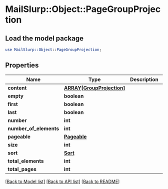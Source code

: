 # MailSlurp::Object::PageGroupProjection

## Load the model package
```perl
use MailSlurp::Object::PageGroupProjection;
```

## Properties
Name | Type | Description | Notes
------------ | ------------- | ------------- | -------------
**content** | [**ARRAY[GroupProjection]**](GroupProjection.md) |  | [optional] 
**empty** | **boolean** |  | [optional] 
**first** | **boolean** |  | [optional] 
**last** | **boolean** |  | [optional] 
**number** | **int** |  | [optional] 
**number_of_elements** | **int** |  | [optional] 
**pageable** | [**Pageable**](Pageable.md) |  | [optional] 
**size** | **int** |  | [optional] 
**sort** | [**Sort**](Sort.md) |  | [optional] 
**total_elements** | **int** |  | [optional] 
**total_pages** | **int** |  | [optional] 

[[Back to Model list]](../README.md#documentation-for-models) [[Back to API list]](../README.md#documentation-for-api-endpoints) [[Back to README]](../README.md)


